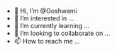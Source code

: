 - 👋 Hi, I’m @Goshwami
- 👀 I’m interested in ...
- 🌱 I’m currently learning ...
- 💞️ I’m looking to collaborate on ...
- 📫 How to reach me ...

<!---
Goshwami/Goshwami is a ✨ special ✨ repository because its `README.md` (this file) appears on your GitHub profile.
You can click the Preview link to take a look at your changes.
--->

